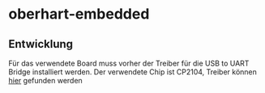 # oberhart-embedded

## Entwicklung
Für das verwendete Board muss vorher der Treiber für die USB to UART Bridge installiert werden.
Der verwendete Chip ist CP2104, Treiber können [hier](https://download.bastelgarage.ch/?dir=Treiber%2FCP210x) gefunden werden